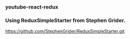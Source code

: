 ### youtube-react-redux

### Using ReduxSimpleStarter from Stephen Grider.
https://github.com/StephenGrider/ReduxSimpleStarter.git

